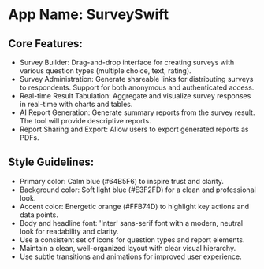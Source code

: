 # **App Name**: SurveySwift

## Core Features:

- Survey Builder: Drag-and-drop interface for creating surveys with various question types (multiple choice, text, rating).
- Survey Administration: Generate shareable links for distributing surveys to respondents. Support for both anonymous and authenticated access.
- Real-time Result Tabulation: Aggregate and visualize survey responses in real-time with charts and tables.
- AI Report Generation: Generate summary reports from the survey result. The tool will provide descriptive reports.
- Report Sharing and Export: Allow users to export generated reports as PDFs.

## Style Guidelines:

- Primary color: Calm blue (#64B5F6) to inspire trust and clarity.
- Background color: Soft light blue (#E3F2FD) for a clean and professional look.
- Accent color: Energetic orange (#FFB74D) to highlight key actions and data points.
- Body and headline font: 'Inter' sans-serif font with a modern, neutral look for readability and clarity.
- Use a consistent set of icons for question types and report elements.
- Maintain a clean, well-organized layout with clear visual hierarchy.
- Use subtle transitions and animations for improved user experience.